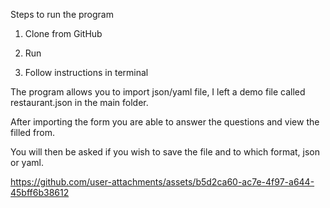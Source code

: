 Steps to run the program

1. Clone from GitHub

2. Run

3. Follow instructions in terminal

The program allows you to import json/yaml file, I left a demo file called restaurant.json in the main folder.

After importing the form you are able to answer the questions and view the filled from.

You will then be asked if you wish to save the file and to which format, json or yaml.





https://github.com/user-attachments/assets/b5d2ca60-ac7e-4f97-a644-45bff6b38612

